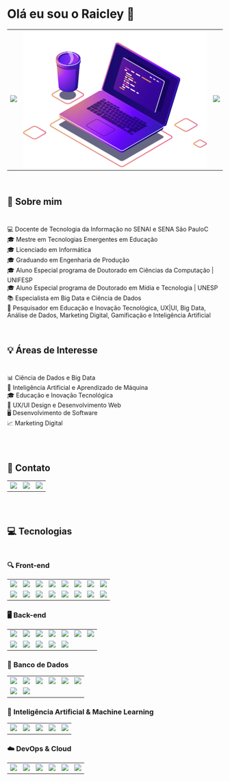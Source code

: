 # Olá eu sou o Raicley 👋
    

<table>
  <tr>
  <td>
    <img src="https://github-readme-stats.vercel.app/api?username=raicleycs&theme=dark&show_icons=true">
  </td>
    <td><img src="https://github.com/raicleycs/raicleycs/blob/main/img/computer-illustration.png"></td>
   <td>
  <img src="https://github-readme-stats.vercel.app/api/top-langs/?username=raicleycs&langs_count=10&theme=dark">
  </td
  </tr>
</table>
<br>

<div>
  
## 🚀 Sobre mim <br><br>
💻 Docente de Tecnologia da Informação no SENAI e SENA São PauloC<br>
🎓 Mestre em Tecnologias Emergentes em Educação<br>
🎓 Licenciado em Informática<br>
🎓 Graduando em Engenharia de Produção<br>
🎓 Aluno Especial programa de Doutorado em Ciências da Computação | UNIFESP<br>
🎓 Aluno Especial programa de Doutorado em Mídia e Tecnologia | UNESP<br>
📚 Especialista em Big Data e Ciência de Dados<br>
🔬 Pesquisador em Educação e Inovação Tecnológica, UX|UI, Big Data, Análise de Dados, Marketing Digital, Gamificação e Inteligência Artificial<br>
</div>
<br>
<div>
  
## 💡 Áreas de Interesse<br><br>
📊 Ciência de Dados e Big Data<br>
🤖 Inteligência Artificial e Aprendizado de Máquina<br>
🎓 Educação e Inovação Tecnológica<br>
🎨 UX/UI Design e Desenvolvimento Web<br>
🖥️ Desenvolvimento de Software<br>
📈 Marketing Digital<br>
</div>
<div>
  <br><br>
  
 ## 📱 Contato
  <table>
    <td>
      <a href="https://www.linkedin.com/in/raicleysampaio/"><img src="https://img.shields.io/badge/LinkedIn-0077B5?style=for-the-badge&logo=linkedin&logoColor=white"></a>
    </td>
    <td> 
     <a href="https://github.com/raicleycs/"><img src="https://img.shields.io/badge/GitHub-100000?style=for-the-badge&logo=github&logoColor=white"></a>
    </td>
    <td>
      <a href="https://www.instagram.com/raicley_sampaio/"><img src="https://img.shields.io/badge/Instagram-E4405F?style=for-the-badge&logo=instagram&logoColor=white">
    </td>
  </table>
        <br><br>
        
   ## 💻 Tecnologias<br><br>
### 🔍 **Front-end**
<table>
<tr>
<td><img src="https://img.shields.io/badge/HTML-239120?style=for-the-badge&logo=html5&logoColor=white"></td>
<td><img src="https://img.shields.io/badge/CSS-239120?&style=for-the-badge&logo=css3&logoColor=white"></td>
<td><img src="https://img.shields.io/badge/JavaScript-F7DF1E?style=for-the-badge&logo=javascript&logoColor=black"></td>
<td><img src="https://img.shields.io/badge/React-20232A?style=for-the-badge&logo=react&logoColor=61DAFB"></td>
<td><img src="https://img.shields.io/badge/Angular-DD0031?style=for-the-badge&logo=angular&logoColor=white"></td>
<td><img src="https://img.shields.io/badge/Vue.js-35495E?style=for-the-badge&logo=vue.js&logoColor=4FC08D"></td>
<td><img src="https://img.shields.io/badge/Bootstrap-563D7C?style=for-the-badge&logo=bootstrap&logoColor=white"></td>
<td><img src="https://img.shields.io/badge/Tailwind_CSS-38B2AC?style=for-the-badge&logo=tailwind-css&logoColor=white"></td>
</tr>
  <tr>
    <td><img src="https://img.shields.io/badge/Sass-CC6699?style=for-the-badge&logo=sass&logoColor=white"></td>
    <td><img src="https://img.shields.io/badge/React_Native-20232A?style=for-the-badge&logo=react&logoColor=61DAFB"></td>
    <td><img src="https://img.shields.io/badge/Flutter-02569B?style=for-the-badge&logo=flutter&logoColor=white"></td>
    <td><img src="https://img.shields.io/badge/Vite-646CFF?style=for-the-badge&logo=vite&logoColor=white"></td>
    <td><img src="https://img.shields.io/badge/TypeScript-007ACC?style=for-the-badge&logo=typescript&logoColor=white">
    </td>
    <td><img src="https://img.shields.io/badge/PWA-0276C1?style=for-the-badge&logo=pwa&logoColor=white">   
    </td>
    <td><img src="https://img.shields.io/badge/Preact-5B2C6F?style=for-the-badge&logo=preact&logoColor=white">
      <td><img src="https://img.shields.io/badge/Astro-FF5D00?style=for-the-badge&logo=astro&logoColor=white">
</td>
</td>
  </tr>
</table>

### 🖥️ **Back-end**
<table>
<tr>
<td><img src="https://img.shields.io/badge/Node.js-43853D?style=for-the-badge&logo=node.js&logoColor=white"></td>
<td><img src="https://img.shields.io/badge/PHP-777BB4?style=for-the-badge&logo=php&logoColor=white"></td>
<td><img src="https://img.shields.io/badge/.NET-5C2D91?style=for-the-badge&logo=.net&logoColor=white"></td>
<td><img src="https://img.shields.io/badge/Laravel-FF2D20?style=for-the-badge&logo=laravel&logoColor=white"></td>
<td><img src="https://img.shields.io/badge/Express.js-404D59?style=for-the-badge"></td>
<td><img src="https://img.shields.io/badge/Django-092E20?style=for-the-badge&logo=django&logoColor=white"></td>
<td><img src="https://img.shields.io/badge/Python-3776AB?style=for-the-badge&logo=python&logoColor=white"></td>
</tr>
  <tr>
    <td><img src="https://img.shields.io/badge/C%23-239120?style=for-the-badge&logo=csharp&logoColor=white"></td>
    <td><img src="https://img.shields.io/badge/C%2B%2B-00599C?style=for-the-badge&logo=c%2B%2B&logoColor=white"></td>
    <td><img src="https://img.shields.io/badge/Hono-11B1BC?style=for-the-badge&logo=honos&logoColor=white">
</td>
    <td><img src="https://img.shields.io/badge/Kotlin-7F52FF?style=for-the-badge&logo=kotlin&logoColor=white">
</td>
    <td><img src="https://img.shields.io/badge/Java-007396?style=for-the-badge&logo=java&logoColor=white"></td>
  </tr>
</table>

### 📂 **Banco de Dados**
<table>
<tr>
<td><img src="https://img.shields.io/badge/MySQL-4479A1?style=for-the-badge&logo=mysql&logoColor=white"></td>
<td><img src="https://img.shields.io/badge/MongoDB-47A248?style=for-the-badge&logo=mongodb&logoColor=white"></td>
<td><img src="https://img.shields.io/badge/Firebase-F29D0C?style=for-the-badge&logo=firebase&logoColor=white"></td>
<td><img src="https://img.shields.io/badge/PostgreSQL-336791?style=for-the-badge&logo=postgresql&logoColor=white"></td>
<td><img src="https://img.shields.io/badge/SQLite-003B57?style=for-the-badge&logo=sqlite&logoColor=white"></td>
<td><img src="https://img.shields.io/badge/Redis-DC382D?style=for-the-badge&logo=redis&logoColor=white"></td>
</tr>
  <tr>
  <td><img src="https://img.shields.io/badge/PostgreSQL-336791?style=for-the-badge&logo=postgresql&logoColor=white"></td>    
    <td><img src="https://img.shields.io/badge/MariaDB-003545?style=for-the-badge&logo=mariadb&logoColor=white"></td>
  </tr>
</table>

### 🤖 **Inteligência Artificial & Machine Learning**
<table>
<tr>
<td><img src="https://img.shields.io/badge/TensorFlow-FF6F00?style=for-the-badge&logo=tensorflow&logoColor=white"></td>
<td><img src="https://img.shields.io/badge/PyTorch-EE4C2C?style=for-the-badge&logo=pytorch&logoColor=white"></td>
<td><img src="https://img.shields.io/badge/Scikit--learn-F7931E?style=for-the-badge&logo=scikit-learn&logoColor=white"></td>
<td><img src="https://img.shields.io/badge/Keras-D00000?style=for-the-badge&logo=keras&logoColor=white"></td>
<td><img src="https://img.shields.io/badge/OpenAI-412991?style=for-the-badge&logo=openai&logoColor=white"></td>
</tr>
</table>

### ☁️ **DevOps & Cloud**
<table>
<tr>
<td><img src="https://img.shields.io/badge/Microsoft_Azure-0089D6?style=for-the-badge&logo=microsoft-azure&logoColor=white"></td>
<td><img src="https://img.shields.io/badge/Docker-2496ED?style=for-the-badge&logo=docker&logoColor=white"></td>
<td><img src="https://img.shields.io/badge/Kubernetes-326CE5?style=for-the-badge&logo=kubernetes&logoColor=white"></td>
<td><img src="https://img.shields.io/badge/GitHub_Actions-2088FF?style=for-the-badge&logo=github-actions&logoColor=white"></td>
<td><img src="https://img.shields.io/badge/GitLab-FC6D26?style=for-the-badge&logo=gitlab&logoColor=white"></td>
<td><img src="https://img.shields.io/badge/Amazon_AWS-232F3E?style=for-the-badge&logo=amazon-aws&logoColor=white"></td>
</tr>
</table>
</div>

